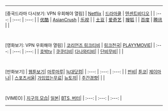 
---

[중국드라마 다시보기: VPN 우회해야 열림]
| [Netflix](https://www.netflix.com/kr/) | [드라마쿨](https://watchasian.id/) | [텐센트비디오](https://v.qq.com/) |
| :---: | :---: | :---: |
| [优酷](https://www.youku.com/channel/webhome) | [AsianCrush](https://www.asiancrush.com/) | [乐视](https://tv.le.com/) |
| [土豆](https://tv.tudou.com/) | [爱奇艺](https://www.iqiyi.com/dianshiju/) | [搜狐](https://tv.sohu.com/drama/) |
| [百度](http://v.xiaodutv.com/tv) | [腾讯](https://v.qq.com/tv/) | []() |

<br>

[영화보기: VPN 우회해야 열림]
| [코리언즈 링크티비](https://a48.koreanz.xyz/bbs/main.php?gid=moviedasi) | [링크천국](https://www.hotword.site/bbs/group.php?gr_id=cn)| [PLAYYMOVIE](https://www.youtube.com/channel/UC7Sh_erU4sKLVgu2eJikrIw)|
| :---: | :---: | :---: |
| [호박tv](https://g47.hobaktv.xyz/show/movie) | [쿠쿠티비](https://justlinktv.com/)| [다나와티비](https://i60.otgtv.top/)|
| [단비무비](https://v5.danbimovie.icu/foreignmovie/)| []() | []() |

<br>

[만화보기]
| [웹툰보기](https://newtoki123.com/webtoon?toon=%EC%9D%BC%EB%B0%98%EC%9B%B9%ED%88%B0)| [마루마루](https://marumaru256.com/bbs/page.php?hid=comicC)| [늑대닷컴](https://wfwf205.com/cm)|
| :---: | :---: | :---: |
| [펀비](https://funbe106.com/%EB%A7%9D%EA%B0%80)| [툰코](https://toonkor106.com/%EB%8B%A8%ED%96%89%EB%B3%B8)| [제이마나](https://jmana1.net/comic_list_search)|
| [스포츠서울](http://comic.sportsseoul.com/)| [가입없는무료](https://lifeinforwire.com/cartoon-free-sites/#liw-menu01)| [뉴토끼](https://newtoki130.com/webtoon?toon=%EC%9D%BC%EB%B0%98%EC%9B%B9%ED%88%B0)|
| [주간경향](http://sports.khan.co.kr/comics/comics_genre.html)| []()| []()|

<br>

[VIMEO]
| [지구의 모습](https://player.vimeo.com/video/45878034?h=fa107961d3)| [일본](https://player.vimeo.com/video/245118304?portrait=0)| [BTS, 버터](https://w.soundcloud.com/player/?url=https%3A//api.soundcloud.com/tracks/1116388588&auto_play=false&hide_related=false&show_comments=true&show_user=true&show_reposts=false&visual=true%22%3E%3C/iframe%3E)|
| :---: | :---: | :---: |


---
